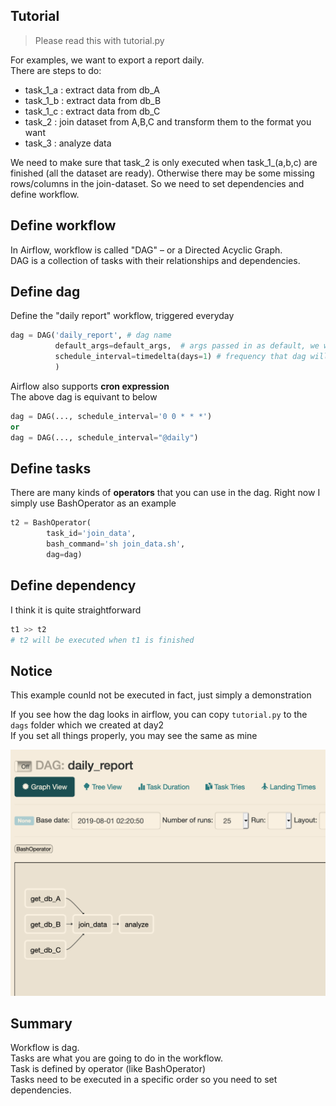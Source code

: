 Tutorial
------------
> Please read this with tutorial.py

For examples, we want to export a report daily.
<br>
There are steps to do:
- task_1_a : extract data from db_A
- task_1_b : extract data from db_B
- task_1_c : extract data from db_C
- task_2 : join dataset from A,B,C and transform them to the format you want
- task_3 : analyze data

We need to make sure that task_2 is only executed when task_1_(a,b,c) are finished (all the dataset are ready).
Otherwise there may be some missing rows/columns in the join-dataset.
So we need to set dependencies and define workflow.

Define workflow
------------
In Airflow, workflow is called "DAG" – or a Directed Acyclic Graph.
<br>
DAG is a collection of tasks with their relationships and dependencies.


Define dag
------------
Define the "daily report" workflow, triggered everyday
```python
dag = DAG('daily_report', # dag name
          default_args=default_args,  # args passed in as default, we will dive into them later
          schedule_interval=timedelta(days=1) # frequency that dag will be executed
          )
```
Airflow also supports **cron expression**
<br>
The above dag is equivant to below
```python
dag = DAG(..., schedule_interval='0 0 * * *')
or
dag = DAG(..., schedule_interval="@daily")
```


Define tasks
------------
There are many kinds of **operators** that you can use in the dag.
Right now I simply use BashOperator as an example
```python
t2 = BashOperator(
        task_id='join_data',
        bash_command='sh join_data.sh',
        dag=dag)
```

Define dependency
------------
I think it is quite straightforward
```python
t1 >> t2
# t2 will be executed when t1 is finished
```

Notice
------------
This example counld not be executed in fact, just simply a demonstration

If you see how the dag looks in airflow, you can copy `tutorial.py` to the `dags` folder which we created at day2
<br>
If you set all things properly, you may see the same as mine

![image](imgs/dag.png)

Summary
------------
Workflow is dag.
<br>
Tasks are what you are going to do in the workflow.
<br>
Task is defined by operator (like BashOperator)
<br>
Tasks need to be executed in a specific order so you need to set dependencies.
